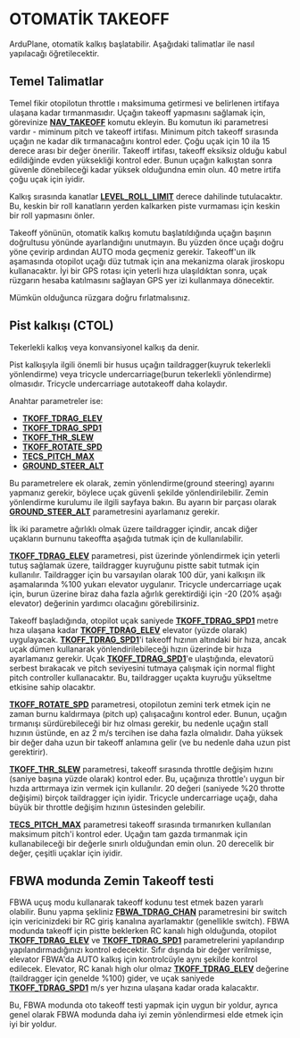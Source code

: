 # OTOMATİK TAKEOFF
ArduPlane, otomatik kalkış başlatabilir. Aşağıdaki talimatlar ile nasıl yapılacağı öğretilecektir.

## Temel Talimatlar
Temel fikir otopilotun throttle ı maksimuma getirmesi ve belirlenen irtifaya ulaşana kadar tırmanmasıdır. Uçağın takeoff yapmasını sağlamak için, görevinize [**NAV_TAKEOFF**]() komutu ekleyin. Bu komutun iki parametresi vardır - miminum pitch ve takeoff irtifası. Minimum pitch takeoff sırasında uçağın ne kadar dik tırmanacağını kontrol eder. Çoğu uçak için 10 ila 15 derece arası bir değer önerilir. Takeoff irtifası, takeoff eksiksiz olduğu kabul edildiğinde evden yüksekliği kontrol eder. Bunun uçağın kalkıştan sonra güvenle dönebileceği kadar yüksek olduğundna emin olun. 40 metre irtifa çoğu uçak için iyidir.

Kalkış sırasında kanatlar [**LEVEL_ROLL_LIMIT**]() derece dahilinde tutulacaktır. Bu, keskin bir roll kanatların yerden kalkarken piste vurmaması için keskin bir roll yapmasını önler.

Takeoff yönünün, otomatik kalkış komutu başlatıldığında uçağın başının doğrultusu yönünde ayarlandığını unutmayın. Bu yüzden önce uçağı doğru yöne çevirip ardından AUTO moda geçmeniz gerekir. Takeoff'un ilk aşamasında otopilot uçağı düz tutmak için ana mekanizma olarak jiroskopu kullanacaktır. İyi bir GPS rotası için yeterli hıza ulaşıldıktan sonra, uçak rüzgarın hesaba katılmasını sağlayan GPS yer izi kullanmaya dönecektir.


Mümkün olduğunca rüzgara doğru fırlatmalısınız.

## Pist kalkışı (CTOL)

Tekerlekli kalkış veya konvansiyonel kalkış da denir.

Pist kalkışıyla ilgili önemli bir husus uçağın taildragger(kuyruk tekerlekli yönlendirme) veya tricycle undercarriage(burun tekerlekli yönlendirme) olmasıdır. Tricycle undercarriage autotakeoff daha kolaydır.

Anahtar parametreler ise:
* [**TKOFF_TDRAG_ELEV**]()
* [**TKOFF_TDRAG_SPD1**]()
* [**TKOFF_THR_SLEW**]()
* [**TKOFF_ROTATE_SPD**]()
* [**TECS_PITCH_MAX**]()
* [**GROUND_STEER_ALT**]()

Bu parametrelere ek olarak, zemin yönlendirme(ground steering) ayarını yapmanız gerekir, böylece uçak güvenli şekilde yönlendirilebilir. Zemin yönlendirme kurulumu ile ilgili sayfaya bakın. Bu ayarın bir parçası olarak [**GROUND_STEER_ALT**]() parametresini ayarlamanız gerekir.

İlk iki parametre ağırlıklı olmak üzere taildragger içindir, ancak diğer uçakların burnunu takeoffta aşağıda tutmak için de kullanılabilir.

[**TKOFF_TDRAG_ELEV**]() parametresi, pist üzerinde yönlendirmek için yeterli tutuş sağlamak üzere, taildragger kuyruğunu pistte sabit tutmak için kullanılır. Taildragger için bu varsayılan olarak 100 dür, yani kalkışın ilk aşamalarında %100 yukarı elevator uygulanır. Tricycle undercarriage uçak için, burun üzerine biraz daha fazla ağırlık gerektirdiği için -20 (20% aşağı elevator) değerinin yardımcı olacağını görebilirsiniz.

Takeoff başladığında, otopilot uçak saniyede [**TKOFF_TDRAG_SPD1**]() metre hıza ulaşana kadar [**TKOFF_TDRAG_ELEV**]() elevator (yüzde olarak) uygulayacak. [**TKOFF_TDRAG_SPD1**]()'i takeoff hızının altındaki bir hıza, ancak uçak dümen kullanarak yönlendirilebileceği hızın üzerinde bir hıza ayarlamanız gerekir. Uçak [**TKOFF_TDRAG_SPD1**]()'e ulaştığında, elevatorü serbest bırakacak ve pitch seviyesini tutmaya çalışmak için normal flight pitch controller kullanacaktır. Bu, taildragger uçakta kuyruğu yükseltme etkisine sahip olacaktır.

[**TKOFF_ROTATE_SPD**]() parametresi, otopilotun zemini terk etmek için ne zaman burnu kaldırmaya (pitch up) çalışacağını kontrol eder. Bunun, uçağın tırmanışı sürdürebileceği bir hız olması gerekir, bu nedenle uçağın stall hızının üstünde, en az 2 m/s tercihen ise daha fazla olmalıdır. Daha yüksek bir değer daha uzun bir takeoff anlamına gelir (ve bu nedenle daha uzun pist gerektirir).

[**TKOFF_THR_SLEW**]() parametresi, takeoff sırasında throttle değişim hızını (saniye başına yüzde olarak) kontrol eder. Bu, uçağınıza throttle'ı uygun bir hızda arttırmaya izin vermek için kullanılır. 20 değeri (saniyede %20 throtte değişimi) birçok taildragger için iyidir. Tricycle undercarriage uçağı, daha büyük bir throttle değişim hızının üstesinden gelebilir.

[**TECS_PITCH_MAX**]() parametresi takeoff sırasında tırmanırken kullanılan maksimum pitch'i kontrol eder. Uçağın tam gazda tırmanmak için kullanabileceği bir değerle sınırlı olduğundan emin olun. 20 derecelik bir değer, çeşitli uçaklar için iyidir.

## FBWA modunda Zemin Takeoff testi

FBWA uçuş modu kullanarak takeoff kodunu test etmek bazen yararlı olabilir. Bunu yapma şekliniz [**FBWA_TDRAG_CHAN**]() parametresini bir switch için vericinizdeki bir RC giriş kanalına ayarlamaktır (genellikle switch). FBWA modunda takeoff için pistte beklerken RC kanalı high olduğunda, otopilot [**TKOFF_TDRAG_ELEV**]() ve [**TKOFF_TDRAG_SPD1**]() parametrelerini yapılandırıp yapılandırmadığınızı kontrol edecektir. Sıfır dışında bir değer verilmişse, elevator FBWA'da AUTO kalkış için kontrolcüyle aynı şekilde kontrol edilecek. Elevator, RC kanalı high olur olmaz [**TKOFF_TDRAG_ELEV**]() değerine (taildragger için genelde %100) gider, ve uçak saniyede [**TKOFF_TDRAG_SPD1**]() m/s yer hızına ulaşana kadar orada kalacaktır.

Bu, FBWA modunda oto takeoff testi yapmak için uygun bir yoldur, ayrıca genel olarak FBWA modunda daha iyi zemin yönlendirmesi elde etmek için iyi bir yoldur.
